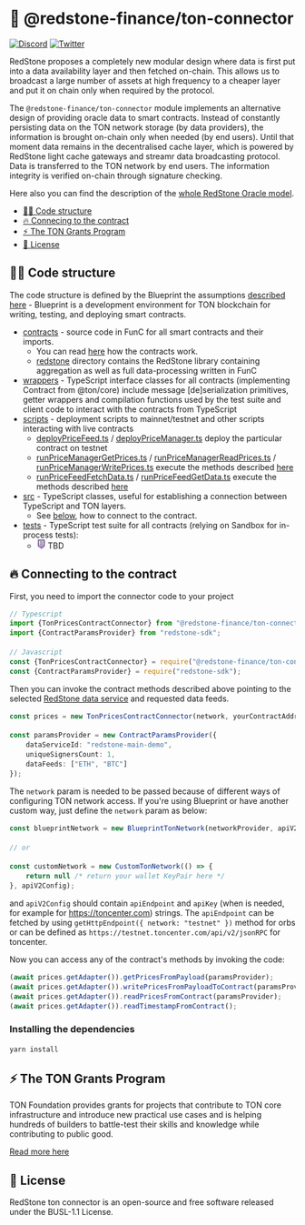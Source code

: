 # 🔗 @redstone-finance/ton-connector

[![Discord](https://img.shields.io/discord/786251205008949258?logo=discord)](https://discord.gg/2CT6hN6C)
[![Twitter](https://img.shields.io/twitter/follow/redstone_defi?style=flat&logo=twitter)](https://twitter.com/intent/follow?screen_name=redstone_defi)

RedStone proposes a completely new modular design where data is first put into a data availability layer and then
fetched on-chain. This allows us to broadcast a large number of assets at high frequency to a cheaper layer and put it
on
chain only when required by the protocol.

The `@redstone-finance/ton-connector` module implements an alternative design of providing oracle data to smart
contracts. Instead of constantly persisting data on the TON network storage (by data providers), the information is
brought on-chain only when needed (by end users). Until that moment data remains in the decentralised cache layer, which
is powered by RedStone light cache gateways and streamr data broadcasting protocol. Data is transferred to the TON
network by end users. The information integrity is verified on-chain through signature checking.

Here also you can find the description of
the [whole RedStone Oracle model](https://docs.redstone.finance/docs/introduction).

- [👨‍💻 Code structure](#-code-structure)
- [🔥 Connecing to the contract](#-connecting-to-the-contract)
- [⚡ The TON Grants Program](#-the-ton-grants-program)
- [📄 License](#-license)

## 👨‍💻 Code structure

The code structure is defined by the Blueprint the
assumptions [described here](https://github.com/ton-org/blueprint/blob/main/README.md) -
Blueprint is a development environment for TON blockchain for writing, testing, and deploying smart contracts.

- [contracts](contracts) - source code in FunC for all smart contracts and their imports.
    - You can read [here](contracts/README.md) how the contracts work.
    - [redstone](contracts/redstone) directory contains the RedStone library containing aggregation as well as full
      data-processing written in FunC
- [wrappers](wrappers) - TypeScript interface classes for all contracts (implementing Contract from @ton/core)
  include message [de]serialization primitives, getter wrappers and compilation functions
  used by the test suite and client code to interact with the contracts from TypeScript
- [scripts](scripts) - deployment scripts to mainnet/testnet and other scripts interacting with live contracts
    - [deployPriceFeed.ts](scripts/deployPriceFeed.ts) / [deployPriceManager.ts](scripts/deployPriceManager.ts) deploy
      the particular contract on testnet
    - [runPriceManagerGetPrices.ts](scripts/runPriceManagerGetPrices.ts) / [runPriceManagerReadPrices.ts](scripts/runPriceManagerReadPrices.ts) / [runPriceManagerWritePrices.ts](scripts/runPriceManagerWritePrices.ts)
      execute the methods described [here](contracts/README.md#pricemanagerfc-vel-prices)
    - [runPriceFeedFetchData.ts](scripts/runPriceFeedFetchData.ts) / [runPriceFeedGetData.ts](scripts/runPriceFeedGetData.ts)
      execute the methods described [here](contracts/README.md#pricefeedfc)
- [src](src) - TypeScript classes, useful for establishing a connection between TypeScript and TON layers.
    - See [below](#-connecting-to-the-contract), how to connect to the contract.
- [tests](tests) - TypeScript test suite for all contracts (relying on Sandbox for in-process tests):
    - ![TODO](assets/to-do-list.png) TBD

## 🔥 Connecting to the contract

First, you need to import the connector code to your project

```ts
// Typescript
import {TonPricesContractConnector} from "@redstone-finance/ton-connector";
import {ContractParamsProvider} from "redstone-sdk";

// Javascript
const {TonPricesContractConnector} = require("@redstone-finance/ton-connector");
const {ContractParamsProvider} = require("redstone-sdk");
```

Then you can invoke the contract methods described above pointing to the
selected [RedStone data service](https://app.redstone.finance) and requested data feeds.

```ts
const prices = new TonPricesContractConnector(network, yourContractAddress);

const paramsProvider = new ContractParamsProvider({
    dataServiceId: "redstone-main-demo",
    uniqueSignersCount: 1,
    dataFeeds: ["ETH", "BTC"]
});
```

The `network` param is needed to be passed because of different ways of configuring TON network access.
If you're using Blueprint or have another custom way, just define the `network` param as below:

```ts
const blueprintNetwork = new BlueprintTonNetwork(networkProvider, apiV2Config);

// or

const customNetwork = new CustomTonNetwork(() => {
    return null /* return your wallet KeyPair here */
}, apiV2Config);
```

and `apiV2Config` should contain `apiEndpoint` and `apiKey` (when is needed, for example
for https://toncenter.com) strings. The `apiEndpoint` can be fetched by using `getHttpEndpoint({ network: "testnet" })`
method for orbs or can be defined as `https://testnet.toncenter.com/api/v2/jsonRPC` for toncenter.

Now you can access any of the contract's methods by invoking the code:

```ts
(await prices.getAdapter()).getPricesFromPayload(paramsProvider);
(await prices.getAdapter()).writePricesFromPayloadToContract(paramsProvider);
(await prices.getAdapter()).readPricesFromContract(paramsProvider);
(await prices.getAdapter()).readTimestampFromContract();

```

### Installing the dependencies

```bash
yarn install
```

## ⚡ The TON Grants Program

TON Foundation provides grants for projects that contribute to TON core infrastructure and introduce new practical use
cases and is helping hundreds of builders to battle-test their skills and knowledge while contributing to public good.

[Read more here](https://ton.org/grants/)

## 📄 License

RedStone ton connector is an open-source and free software released under the BUSL-1.1 License.

